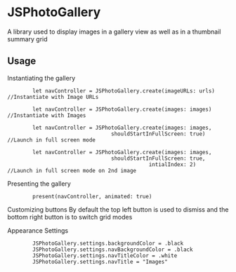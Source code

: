 # JSPhotoGallery
A library used to display images in a gallery view as well as in a thumbnail summary grid



## Usage

Instantiating the gallery

            let navController = JSPhotoGallery.create(imageURLs: urls)  //Instantiate with Image URLs
            
            let navController = JSPhotoGallery.create(images: images)   //Instantiate with Images
            
            let navController = JSPhotoGallery.create(images: images,
                                     shouldStartInFullScreen: true)   //Launch in full screen mode
                                     
            let navController = JSPhotoGallery.create(images: images,
                                     shouldStartInFullScreen: true,
                                                 intialIndex: 2)   //Launch in full screen mode on 2nd image


Presenting the gallery

            present(navController, animated: true)

Customizing buttons
By default the top left button is used to dismiss and the bottom right button is to switch grid modes


            
Appearance Settings

            JSPhotoGallery.settings.backgroundColor = .black
            JSPhotoGallery.settings.navBackgroundColor = .black
            JSPhotoGallery.settings.navTitleColor = .white
            JSPhotoGallery.settings.navTitle = "Images"

